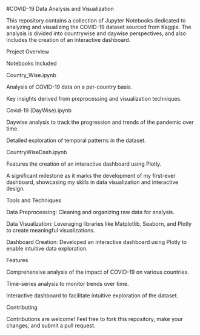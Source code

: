 #COVID-19 Data Analysis and Visualization

This repository contains a collection of Jupyter Notebooks dedicated to analyzing and visualizing the COVID-19 dataset sourced from Kaggle. The analysis is divided into countrywise and daywise perspectives, and also includes the creation of an interactive dashboard.

Project Overview

Notebooks Included

Country_Wise.ipynb

Analysis of COVID-19 data on a per-country basis.

Key insights derived from preprocessing and visualization techniques.

Covid-19 (DayWise).ipynb

Daywise analysis to track the progression and trends of the pandemic over time.

Detailed exploration of temporal patterns in the dataset.

CountryWiseDash.ipynb

Features the creation of an interactive dashboard using Plotly.

A significant milestone as it marks the development of my first-ever dashboard, showcasing my skills in data visualization and interactive design.

Tools and Techniques

Data Preprocessing: Cleaning and organizing raw data for analysis.

Data Visualization: Leveraging libraries like Matplotlib, Seaborn, and Plotly to create meaningful visualizations.

Dashboard Creation: Developed an interactive dashboard using Plotly to enable intuitive data exploration.

Features

Comprehensive analysis of the impact of COVID-19 on various countries.

Time-series analysis to monitor trends over time.

Interactive dashboard to facilitate intuitive exploration of the dataset.

Contributing

Contributions are welcome! Feel free to fork this repository, make your changes, and submit a pull request.
